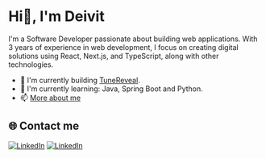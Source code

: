 # Hi👋, I'm Deivit

I'm a Software Developer passionate about building web applications. With 3 years of experience in web development, I focus on creating digital solutions using React, Next.js, and TypeScript, along with other technologies.

- 🌱 I'm currently building [TuneReveal](https://tunereveal.vercel.app/).
- 🚀 I'm currently learning: Java, Spring Boot and Python.
- 📫 <a href="https://duardodev.vercel.app" target="_blank">More about me</a>

## 🌐 Contact me
[![LinkedIn](https://img.shields.io/badge/LinkedIn-%230077B5.svg?logo=linkedin&logoColor=white)](https://www.linkedin.com/in/deiviteduardo/)
[![LinkedIn](https://img.shields.io/badge/Gmail-D14836.svg?logo=gmail&logoColor=white&link=mailto:deiviteduardo87@gmail.com)](mailto:deiviteduardo87@gmail.com)
